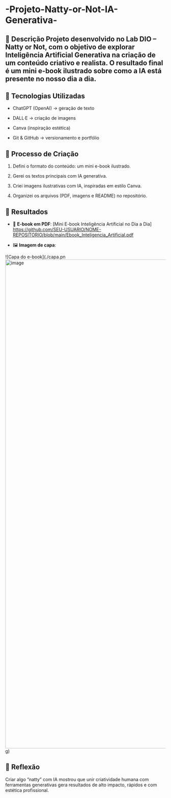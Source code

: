 # -Projeto-Natty-or-Not-IA-Generativa-
## 📒 Descrição    Projeto desenvolvido no **Lab DIO – Natty or Not**, com o objetivo de explorar **Inteligência Artificial Generativa** na criação de um conteúdo criativo e realista.    O resultado final é um **mini e-book ilustrado** sobre como a IA está presente no nosso dia a dia.  
## 🤖 Tecnologias Utilizadas  

- ChatGPT (OpenAI) → geração de texto  

- DALL·E → criação de imagens  

- Canva (inspiração estética)  

- Git & GitHub → versionamento e portfólio  



## 🧐 Processo de Criação  

1. Defini o formato do conteúdo: um mini e-book ilustrado.  

2. Gerei os textos principais com IA generativa.  

3. Criei imagens ilustrativas com IA, inspiradas em estilo Canva.  

4. Organizei os arquivos (PDF, imagens e README) no repositório.  



## 🚀 Resultados  

- 📘 **E-book em PDF**: [Mini E-book Inteligência Artificial no Dia a Dia] https://github.com/SEU-USUARIO/NOME-REPOSITORIO/blob/main/Ebook_Inteligencia_Artificial.pdf
 

- 🖼️ **Imagem de capa**:  

![Capa do e-book](./capa.pn<img width="1024" height="1536" alt="image" src="https://github.com/user-attachments/assets/e49096cf-bb36-40cf-8801-2de2cce703d6" />
g)  



## 💭 Reflexão  

Criar algo “natty” com IA mostrou que unir criatividade humana com ferramentas generativas gera resultados de alto impacto, rápidos e com estética profissional. 
